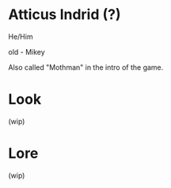 # Atticus Indrid (?)
He/Him

old - Mikey

Also called "Mothman" in the intro of the game.

# Look
(wip)

# Lore
(wip)